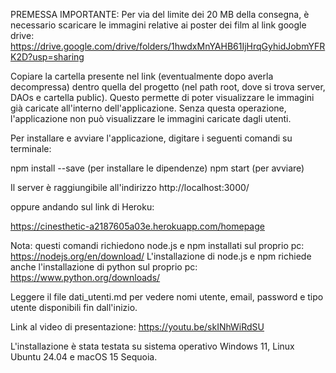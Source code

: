 PREMESSA IMPORTANTE:
Per via del limite dei 20 MB della consegna, è necessario scaricare le immagini relative ai poster dei film al link google drive:
https://drive.google.com/drive/folders/1hwdxMnYAHB61IjHrqGyhidJobmYFRK2D?usp=sharing

Copiare la cartella presente nel link (eventualmente dopo averla decompressa) dentro quella del progetto (nel path root, dove si trova server, DAOs e cartella public).
Questo permette di poter visualizzare le immagini già caricate all'interno dell'applicazione.
Senza questa operazione, l'applicazione non può visualizzare le immagini caricate dagli utenti.


Per installare e avviare l'applicazione, digitare i seguenti comandi su terminale:

npm install --save (per installare le dipendenze)
npm start (per avviare)

Il server è raggiungibile all'indirizzo http://localhost:3000/

oppure andando sul link di Heroku:

https://cinesthetic-a2187605a03e.herokuapp.com/homepage

Nota: questi comandi richiedono node.js e npm installati sul proprio pc:
https://nodejs.org/en/download/
L'installazione di node.js e npm richiede anche l'installazione di python sul proprio pc:
https://www.python.org/downloads/


Leggere il file dati_utenti.md per vedere nomi utente, email, password e tipo utente disponibili fin dall'inizio.


Link al video di presentazione:
https://youtu.be/skINhWiRdSU



L'installazione è stata testata su sistema operativo Windows 11, Linux Ubuntu 24.04 e macOS 15 Sequoia.